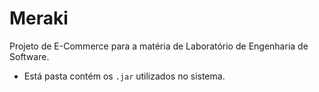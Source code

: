 # Meraki
Projeto de E-Commerce para a matéria de Laboratório de Engenharia de Software.

* Está pasta contém os `.jar` utilizados no sistema.
